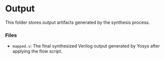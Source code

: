 # Output

This folder stores output artifacts generated by the synthesis process.

### Files
- `mapped.v`: The final synthesized Verilog output generated by Yosys after applying the flow script.
